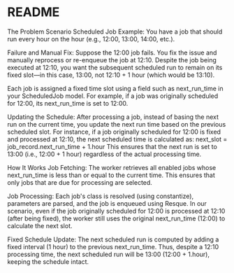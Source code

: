 # README

The Problem Scenario
Scheduled Job Example:
You have a job that should run every hour on the hour (e.g., 12:00, 13:00, 14:00, etc.).

Failure and Manual Fix:
Suppose the 12:00 job fails. You fix the issue and manually reprocess or re-enqueue the job at 12:10.
Despite the job being executed at 12:10, you want the subsequent scheduled run to remain on its fixed slot—in this case, 13:00, not 12:10 + 1 hour (which would be 13:10).

Each job is assigned a fixed time slot using a field such as next_run_time in your ScheduledJob model.
For example, if a job was originally scheduled for 12:00, its next_run_time is set to 12:00.

Updating the Schedule:
After processing a job, instead of basing the next run on the current time, you update the next run time based on the previous scheduled slot.
For instance, if a job originally scheduled for 12:00 is fixed and processed at 12:10, the next scheduled time is calculated as:
next_slot = job_record.next_run_time + 1.hour
This ensures that the next run is set to 13:00 (i.e., 12:00 + 1 hour) regardless of the actual processing time.

How It Works
Job Fetching:
The worker retrieves all enabled jobs whose next_run_time is less than or equal to the current time. This ensures that only jobs that are due for processing are selected.

Job Processing:
Each job's class is resolved (using constantize), parameters are parsed, and the job is enqueued using Resque.
In our scenario, even if the job originally scheduled for 12:00 is processed at 12:10 (after being fixed), the worker still uses the original next_run_time (12:00) to calculate the next slot.

Fixed Schedule Update:
The next scheduled run is computed by adding a fixed interval (1 hour) to the previous next_run_time.
Thus, despite a 12:10 processing time, the next scheduled run will be 13:00 (12:00 + 1.hour), keeping the schedule intact.




